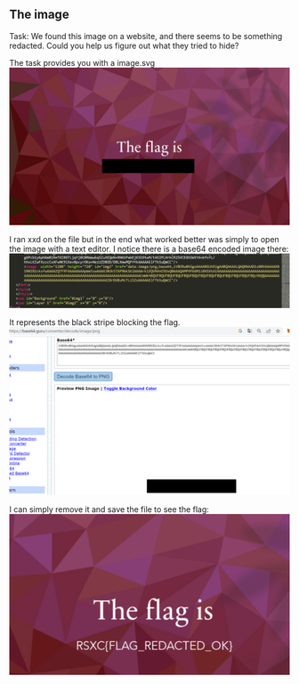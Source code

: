 ## The image

Task: We found this image on a website, and there seems to be something redacted. Could you help us figure out what they tried to hide?

The task provides you with a image.svg
![8c22999a63b6491ea615d3c4556b0d3a.png](../images/8c22999a63b6491ea615d3c4556b0d3a.png)

I ran xxd on the file but in the end what worked better was simply to open the image with a text editor.
I notice there is a base64 encoded image there:
![6124dd0d25314a2e9ec36f3cabc22f22.png](../images/6124dd0d25314a2e9ec36f3cabc22f22.png)

It represents the black stripe blocking the flag.
 ![982b5655e97e48e785483e4c3b1dd7b3.png](../images/982b5655e97e48e785483e4c3b1dd7b3.png)
 
I can simply remove it and save the file to see the flag:
 ![095dfd453894484aa68739715f229d45.png](../images/095dfd453894484aa68739715f229d45.png)